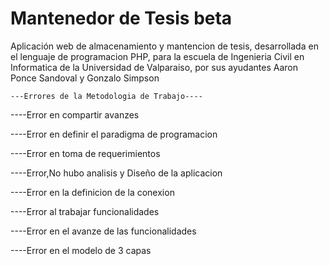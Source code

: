 # Mantenedor de Tesis beta
Aplicación web de almacenamiento y mantencion de tesis, desarrollada en el lenguaje de programacion PHP,
para la escuela de Ingenieria Civil en  Informatica de la Universidad de Valparaiso, por sus ayudantes
Aaron Ponce Sandoval y Gonzalo Simpson

	---Errores de la Metodologia de Trabajo----

----Error en compartir avanzes

----Error en definir el paradigma de programacion

----Error en toma de requerimientos

----Error,No hubo analisis y Diseño de la aplicacion

----Error en la definicion de la conexion

----Error al trabajar funcionalidades

----Error en el avanze de las funcionalidades

----Error en el modelo de 3 capas
